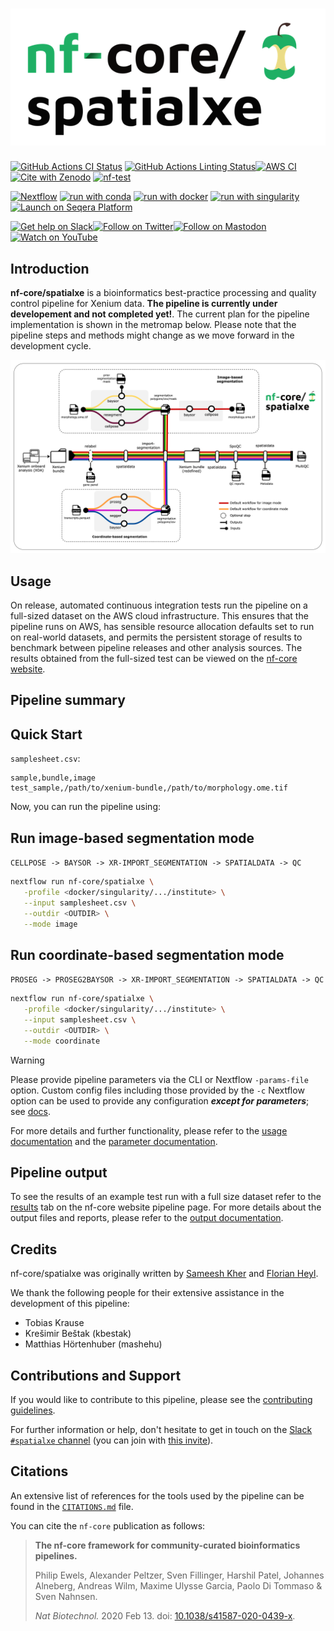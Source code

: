 <h1>
  <picture>
    <source media="(prefers-color-scheme: dark)" srcset="docs/images/nf-core-spatialxe_logo_dark.png">
    <img alt="nf-core/spatialxe" src="docs/images/nf-core-spatialxe_logo_light.png">
  </picture>
</h1>

[![GitHub Actions CI Status](https://github.com/nf-core/spatialxe/actions/workflows/ci.yml/badge.svg)](https://github.com/nf-core/spatialxe/actions/workflows/ci.yml)
[![GitHub Actions Linting Status](https://github.com/nf-core/spatialxe/actions/workflows/linting.yml/badge.svg)](https://github.com/nf-core/spatialxe/actions/workflows/linting.yml)[![AWS CI](https://img.shields.io/badge/CI%20tests-full%20size-FF9900?labelColor=000000&logo=Amazon%20AWS)](https://nf-co.re/spatialxe/results)[![Cite with Zenodo](http://img.shields.io/badge/DOI-10.5281/zenodo.XXXXXXX-1073c8?labelColor=000000)](https://doi.org/10.5281/zenodo.XXXXXXX)
[![nf-test](https://img.shields.io/badge/unit_tests-nf--test-337ab7.svg)](https://www.nf-test.com)

[![Nextflow](https://img.shields.io/badge/nextflow%20DSL2-%E2%89%A524.04.2-23aa62.svg)](https://www.nextflow.io/)
[![run with conda](http://img.shields.io/badge/run%20with-conda-3EB049?labelColor=000000&logo=anaconda)](https://docs.conda.io/en/latest/)
[![run with docker](https://img.shields.io/badge/run%20with-docker-0db7ed?labelColor=000000&logo=docker)](https://www.docker.com/)
[![run with singularity](https://img.shields.io/badge/run%20with-singularity-1d355c.svg?labelColor=000000)](https://sylabs.io/docs/)
[![Launch on Seqera Platform](https://img.shields.io/badge/Launch%20%F0%9F%9A%80-Seqera%20Platform-%234256e7)](https://cloud.seqera.io/launch?pipeline=https://github.com/nf-core/spatialxe)

[![Get help on Slack](http://img.shields.io/badge/slack-nf--core%20%23spatialxe-4A154B?labelColor=000000&logo=slack)](https://nfcore.slack.com/channels/spatialxe)[![Follow on Twitter](http://img.shields.io/badge/twitter-%40nf__core-1DA1F2?labelColor=000000&logo=twitter)](https://twitter.com/nf_core)[![Follow on Mastodon](https://img.shields.io/badge/mastodon-nf__core-6364ff?labelColor=FFFFFF&logo=mastodon)](https://mstdn.science/@nf_core)[![Watch on YouTube](http://img.shields.io/badge/youtube-nf--core-FF0000?labelColor=000000&logo=youtube)](https://www.youtube.com/c/nf-core)

## Introduction

**nf-core/spatialxe** is a bioinformatics best-practice processing and quality control pipeline for Xenium data. **The pipeline is currently under developement and not completed yet!**. The current plan for the pipeline implementation is shown in the metromap below. Please note that the pipeline steps and methods might change as we move forward in the development cycle.

![nf-core/spatialxe-metromap](docs/images/spatialxe-metromap.png)

<!-- TODO nf-core: Include a figure that guides the user through the major workflow steps. Many nf-core
     workflows use the "tube map" design for that. See https://nf-co.re/docs/contributing/design_guidelines#examples for examples.   -->

## Usage

On release, automated continuous integration tests run the pipeline on a full-sized dataset on the AWS cloud infrastructure. This ensures that the pipeline runs on AWS, has sensible resource allocation defaults set to run on real-world datasets, and permits the persistent storage of results to benchmark between pipeline releases and other analysis sources. The results obtained from the full-sized test can be viewed on the [nf-core website](https://nf-co.re/spatialxe/results).

## Pipeline summary

## Quick Start

`samplesheet.csv`:

```csv
sample,bundle,image
test_sample,/path/to/xenium-bundle,/path/to/morphology.ome.tif
```

Now, you can run the pipeline using:

<!-- TODO nf-core: update the following command to include all required parameters for a minimal example -->

## Run image-based segmentation mode <br>

`CELLPOSE -> BAYSOR -> XR-IMPORT_SEGMENTATION -> SPATIALDATA -> QC`

```bash
nextflow run nf-core/spatialxe \
   -profile <docker/singularity/.../institute> \
   --input samplesheet.csv \
   --outdir <OUTDIR> \
   --mode image
```

## Run coordinate-based segmentation mode <br>

`PROSEG -> PROSEG2BAYSOR -> XR-IMPORT_SEGMENTATION -> SPATIALDATA -> QC`

```bash
nextflow run nf-core/spatialxe \
   -profile <docker/singularity/.../institute> \
   --input samplesheet.csv \
   --outdir <OUTDIR> \
   --mode coordinate
```

> [!WARNING]
> Please provide pipeline parameters via the CLI or Nextflow `-params-file` option. Custom config files including those provided by the `-c` Nextflow option can be used to provide any configuration _**except for parameters**_; see [docs](https://nf-co.re/docs/usage/getting_started/configuration#custom-configuration-files).

For more details and further functionality, please refer to the [usage documentation](https://nf-co.re/spatialxe/usage) and the [parameter documentation](https://nf-co.re/spatialxe/parameters).

## Pipeline output

To see the results of an example test run with a full size dataset refer to the [results](https://nf-co.re/spatialxe/results) tab on the nf-core website pipeline page.
For more details about the output files and reports, please refer to the
[output documentation](https://nf-co.re/spatialxe/output).

## Credits

nf-core/spatialxe was originally written by [Sameesh Kher](https://github.com/khersameesh24) and [Florian Heyl](https://github.com/heylf).

We thank the following people for their extensive assistance in the development of this pipeline:

- Tobias Krause
- Krešimir Beštak (kbestak)
- Matthias Hörtenhuber (mashehu)

## Contributions and Support

If you would like to contribute to this pipeline, please see the [contributing guidelines](.github/CONTRIBUTING.md).

For further information or help, don't hesitate to get in touch on the [Slack `#spatialxe` channel](https://nfcore.slack.com/channels/spatialxe) (you can join with [this invite](https://nf-co.re/join/slack)).

## Citations

<!-- TODO nf-core: Add citation for pipeline after first release. Uncomment lines below and update Zenodo doi and badge at the top of this file. -->
<!-- If you use nf-core/spatialxe for your analysis, please cite it using the following doi: [10.5281/zenodo.XXXXXX](https://doi.org/10.5281/zenodo.XXXXXX) -->

<!-- TODO nf-core: Add bibliography of tools and data used in your pipeline -->

An extensive list of references for the tools used by the pipeline can be found in the [`CITATIONS.md`](CITATIONS.md) file.

You can cite the `nf-core` publication as follows:

> **The nf-core framework for community-curated bioinformatics pipelines.**
>
> Philip Ewels, Alexander Peltzer, Sven Fillinger, Harshil Patel, Johannes Alneberg, Andreas Wilm, Maxime Ulysse Garcia, Paolo Di Tommaso & Sven Nahnsen.
>
> _Nat Biotechnol._ 2020 Feb 13. doi: [10.1038/s41587-020-0439-x](https://dx.doi.org/10.1038/s41587-020-0439-x).

